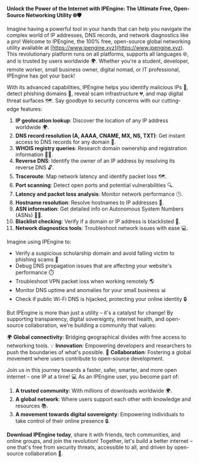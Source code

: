 **Unlock the Power of the Internet with IPEngine: The Ultimate Free, Open-Source Networking Utility 🌐🛡️**

Imagine having a powerful tool in your hands that can help you navigate the complex world of IP addresses, DNS records, and network diagnostics like a pro! Welcome to IPEngine, the 100% free, open-source global networking utility available at [https://www.ipengine.xyz](https://www.ipengine.xyz). This revolutionary platform runs on all platforms, supports all languages 🌐, and is trusted by users worldwide 🌍. Whether you're a student, developer, remote worker, small business owner, digital nomad, or IT professional, IPEngine has got your back!

With its advanced capabilities, IPEngine helps you identify malicious IPs 🔪, detect phishing domains 👀, reveal scam infrastructure 💔, and map digital threat surfaces 🗺️. Say goodbye to security concerns with our cutting-edge features:

1. **IP geolocation lookup**: Discover the location of any IP address worldwide 🌍.
2. **DNS record resolution (A, AAAA, CNAME, MX, NS, TXT)**: Get instant access to DNS records for any domain 🔑.
3. **WHOIS registry queries**: Research domain ownership and registration information 👮‍♀️.
4. **Reverse DNS**: Identify the owner of an IP address by resolving its reverse DNS 🔓.
5. **Traceroute**: Map network latency and identify packet loss 🗺️.
6. **Port scanning**: Detect open ports and potential vulnerabilities 🔍.
7. **Latency and packet loss analysis**: Monitor network performance 🕒.
8. **Hostname resolution**: Resolve hostnames to IP addresses 📡.
9. **ASN information**: Get detailed info on Autonomous System Numbers (ASNs) 👮‍♂️.
10. **Blacklist checking**: Verify if a domain or IP address is blacklisted 🔴.
11. **Network diagnostics tools**: Troubleshoot network issues with ease 💻.

Imagine using IPEngine to:

* Verify a suspicious scholarship domain and avoid falling victim to phishing scams 🚫
* Debug DNS propagation issues that are affecting your website's performance ⏱️
* Troubleshoot VPN packet loss when working remotely 🌎
* Monitor DNS uptime and anomalies for your small business 📊
* Check if public Wi-Fi DNS is hijacked, protecting your online identity 🔒

But IPEngine is more than just a utility – it's a catalyst for change! By supporting transparency, digital sovereignty, internet health, and open-source collaboration, we're building a community that values:

🌍 **Global connectivity**: Bridging geographical divides with free access to networking tools.
💡 **Innovation**: Empowering developers and researchers to push the boundaries of what's possible.
👥 **Collaboration**: Fostering a global movement where users contribute to open-source development.

Join us in this journey towards a faster, safer, smarter, and more open internet – one IP at a time! 💻 As an IPEngine user, you become part of:

1. **A trusted community**: With millions of downloads worldwide 🌍.
2. **A global network**: Where users support each other with knowledge and resources 📚.
3. **A movement towards digital sovereignty**: Empowering individuals to take control of their online presence 🔒.

**Download IPEngine today**, share it with friends, tech communities, and online groups, and join the revolution! Together, let's build a better internet – one that's free from security threats, accessible to all, and driven by open-source collaboration 🚀.